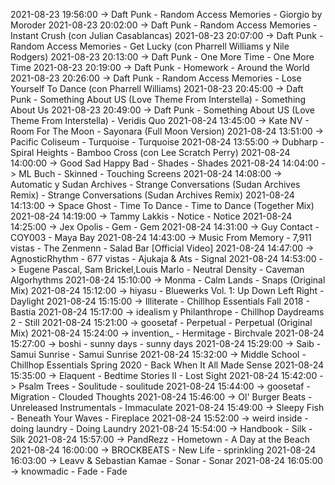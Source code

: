 2021-08-23 19:56:00 -> Daft Punk - Random Access Memories - Giorgio by Moroder
2021-08-23 20:02:00 -> Daft Punk - Random Access Memories - Instant Crush (con Julian Casablancas)
2021-08-23 20:07:00 -> Daft Punk - Random Access Memories - Get Lucky (con Pharrell Williams y Nile Rodgers)
2021-08-23 20:13:00 -> Daft Punk - One More Time - One More Time
2021-08-23 20:19:00 -> Daft Punk - Homework - Around the World
2021-08-23 20:26:00 -> Daft Punk - Random Access Memories - Lose Yourself To Dance (con Pharrell Williams)
2021-08-23 20:45:00 -> Daft Punk - Something About US (Love Theme From Interstella) - Something About Us
2021-08-23 20:49:00 -> Daft Punk - Something About US (Love Theme From Interstella) - Veridis Quo
2021-08-24 13:45:00 -> Kate NV - Room For The Moon - Sayonara (Full Moon Version)
2021-08-24 13:51:00 -> Pacific Coliseum - Turquoise - Turquoise
2021-08-24 13:55:00 -> Dubharp - Spiral Heights - Bamboo Cross (con Lee Scratch Perry)
2021-08-24 14:00:00 -> Good Sad Happy Bad - Shades - Shades
2021-08-24 14:04:00 -> ML Buch - Skinned - Touching Screens
2021-08-24 14:08:00 -> Automatic y Sudan Archives - Strange Conversations (Sudan Archives Remix) - Strange Conversations (Sudan Archives Remix)
2021-08-24 14:13:00 -> Space Ghost - Time To Dance - Time to Dance (Together Mix)
2021-08-24 14:19:00 -> Tammy Lakkis - Notice - Notice
2021-08-24 14:25:00 -> Jex Opolis - Gem - Gem
2021-08-24 14:31:00 -> Guy Contact - COY003 - Maya Bay
2021-08-24 14:43:00 -> Music From Memory - 7,911 vistas - The Zenmenn - Salad Bar [Official Video]
2021-08-24 14:47:00 -> AgnosticRhythm - 677 vistas - Ajukaja & Ats - Signal
2021-08-24 14:53:00 -> Eugene Pascal, Sam Brickel,Louis Marlo - Neutral Density - Caveman Algorhythms
2021-08-24 15:10:00 -> Monma - Calm Lands - Snaps (Original Mix)
2021-08-24 15:12:00 -> hiyasu - Bluewerks Vol. 1: Up Down Left Right - Daylight
2021-08-24 15:15:00 -> Illiterate - Chillhop Essentials Fall 2018 - Bastia
2021-08-24 15:17:00 -> idealism y Philanthrope - Chillhop Daydreams 2 - Still
2021-08-24 15:21:00 -> goosetaf - Perpetual - Perpetual (Original Mix)
2021-08-24 15:24:00 -> invention_ - Hermitage - Birchvale
2021-08-24 15:27:00 -> boshi - sunny days - sunny days
2021-08-24 15:29:00 -> Saib - Samui Sunrise - Samui Sunrise
2021-08-24 15:32:00 -> Middle School - Chillhop Essentials Spring 2020 - Back When It All Made Sense
2021-08-24 15:35:00 -> Elaquent - Bedtime Stories II - Lost Sight
2021-08-24 15:42:00 -> Psalm Trees - Soulitude - soulitude
2021-08-24 15:44:00 -> goosetaf - Migration - Clouded Thoughts
2021-08-24 15:46:00 -> Ol' Burger Beats - Unreleased Instrumentals - Immaculate
2021-08-24 15:49:00 -> Sleepy Fish - Beneath Your Waves - Fireplace
2021-08-24 15:52:00 -> weird inside - doing laundry - Doing Laundry
2021-08-24 15:54:00 -> Handbook - Silk - Silk
2021-08-24 15:57:00 -> PandRezz - Hometown - A Day at the Beach
2021-08-24 16:00:00 -> BROCKBEATS - New Life - sprinkling
2021-08-24 16:03:00 -> Leavv & Sebastian Kamae - Sonar - Sonar
2021-08-24 16:05:00 -> knowmadic - Fade - Fade

